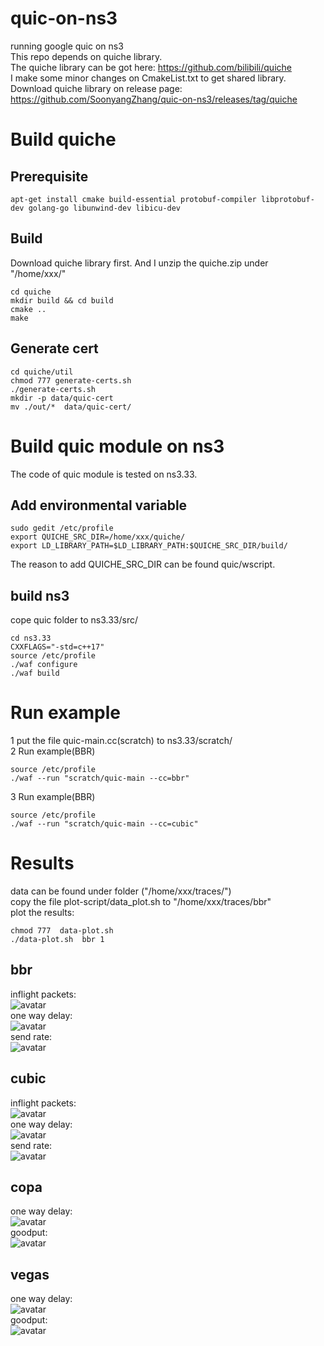# quic-on-ns3
running google quic on ns3  
This repo depends on quiche library.   
The quiche library can be got here: https://github.com/bilibili/quiche  
I make some minor changes on CmakeList.txt to get shared library.  
Download quiche library on release page: https://github.com/SoonyangZhang/quic-on-ns3/releases/tag/quiche  
  
# Build quiche   
## Prerequisite  
```
apt-get install cmake build-essential protobuf-compiler libprotobuf-dev golang-go libunwind-dev libicu-dev  
```
## Build  
Download quiche library first. And I unzip the quiche.zip under "/home/xxx/"  
```
cd quiche  
mkdir build && cd build  
cmake ..  
make  
```
## Generate cert  
```
cd quiche/util  
chmod 777 generate-certs.sh  
./generate-certs.sh   
mkdir -p data/quic-cert  
mv ./out/*  data/quic-cert/  
```
# Build quic module on ns3  
The code of quic module is tested on ns3.33.  
## Add environmental variable
```
sudo gedit /etc/profile  
export QUICHE_SRC_DIR=/home/xxx/quiche/  
export LD_LIBRARY_PATH=$LD_LIBRARY_PATH:$QUICHE_SRC_DIR/build/  
```
The reason to add QUICHE_SRC_DIR can be found quic/wscript.  
## build ns3  
cope quic folder to ns3.33/src/  
```
cd ns3.33  
CXXFLAGS="-std=c++17"  
source /etc/profile  
./waf configure  
./waf build  
```
# Run example 
1 put the file quic-main.cc(scratch) to ns3.33/scratch/  
2 Run example(BBR)  
```
source /etc/profile  
./waf --run "scratch/quic-main --cc=bbr"  
```
3 Run example(BBR)  
```
source /etc/profile  
./waf --run "scratch/quic-main --cc=cubic"  
```
# Results  
data can be found under folder ("/home/xxx/traces/")  
copy the file plot-script/data_plot.sh to "/home/xxx/traces/bbr"  
plot the results:  
```
chmod 777  data-plot.sh    
./data-plot.sh  bbr 1  
```
## bbr  
inflight packets:  
![avatar](https://github.com/SoonyangZhang/quic-on-ns3/blob/main/results/1-bbr-inflight.png)  
one way delay:  
![avatar](https://github.com/SoonyangZhang/quic-on-ns3/blob/main/results/1-bbr-owd.png)  
send rate:  
![avatar](https://github.com/SoonyangZhang/quic-on-ns3/blob/main/results/1-bbr-send-rate.png)  
## cubic  
inflight packets:  
![avatar](https://github.com/SoonyangZhang/quic-on-ns3/blob/main/results/1-cubic-inflight.png)  
one way delay:  
![avatar](https://github.com/SoonyangZhang/quic-on-ns3/blob/main/results/1-cubic-owd.png)  
send rate:  
![avatar](https://github.com/SoonyangZhang/quic-on-ns3/blob/main/results/1-cubic-send-rate.png)  
## copa
one way delay:  
![avatar](https://github.com/SoonyangZhang/quic-on-ns3/blob/main/results/1-copa-owd.png)  
goodput:  
![avatar](https://github.com/SoonyangZhang/quic-on-ns3/blob/main/results/1-copa-goodput.png)  
## vegas
one way delay:  
![avatar](https://github.com/SoonyangZhang/quic-on-ns3/blob/main/results/1-vegas-owd.png)  
goodput:  
![avatar](https://github.com/SoonyangZhang/quic-on-ns3/blob/main/results/1-vegas-goodput.png)  
